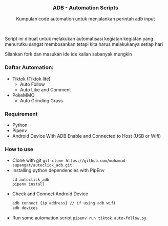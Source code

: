 <p align="center">
  <h3 align="center">ADB - Automation Scripts</h3>
  <p align="center">Kumpulan code automation untuk menjalankan perintah adb input
  </p>
</p>

<br>
<p>Script ini dibuat untuk melakukan automatisasi kegiatan kegiatan yang menurutku sangat membosankan tetapi kita harus melakukanya setiap hari</p>
<p>Silahkan fork dan masukan ide ide kalian sebanyak mungkin</p>


### Daftar Automation:
- Tiktok (Tiktok lite)
  - Auto Follow
  - Auto Like and Comment
- PokeMMO
  - Auto Grinding Grass 

### Requirement
- Python
- Pipenv
- Android Device With ADB Enable and Connected to Host (USB or Wifi)

### How to use
- Clone with git
  ```git clone https://github.com/mohamad-supangat/autoclick_adb.git```
- Installing python dependencies with PipEnv
  ```
  cd autoclick_adb
  pipenv install
  ```
- Check and Connect Android Device
  ```bash
  adb connect {ip address} // if using adb wifi
  adb devices
  ```
- Run some automation script
  ```pipenv run tiktok.auto-follow.py```
